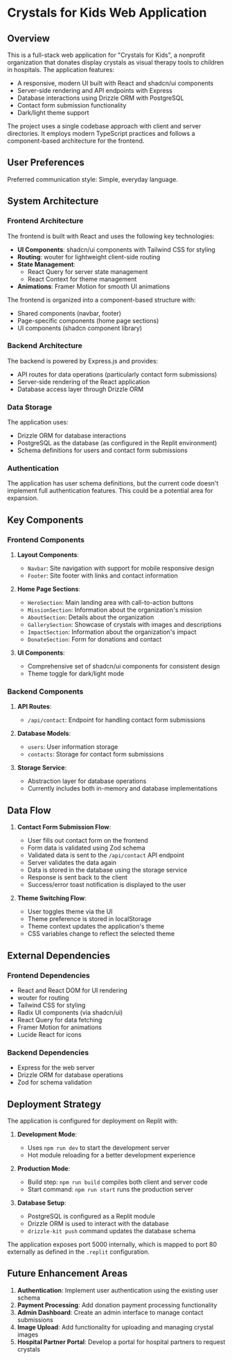 # Crystals for Kids Web Application

## Overview

This is a full-stack web application for "Crystals for Kids", a nonprofit organization that donates display crystals as visual therapy tools to children in hospitals. The application features:

- A responsive, modern UI built with React and shadcn/ui components
- Server-side rendering and API endpoints with Express
- Database interactions using Drizzle ORM with PostgreSQL
- Contact form submission functionality
- Dark/light theme support

The project uses a single codebase approach with client and server directories. It employs modern TypeScript practices and follows a component-based architecture for the frontend.

## User Preferences

Preferred communication style: Simple, everyday language.

## System Architecture

### Frontend Architecture

The frontend is built with React and uses the following key technologies:

- **UI Components**: shadcn/ui components with Tailwind CSS for styling
- **Routing**: wouter for lightweight client-side routing
- **State Management**: 
  - React Query for server state management 
  - React Context for theme management
- **Animations**: Framer Motion for smooth UI animations

The frontend is organized into a component-based structure with:
- Shared components (navbar, footer)
- Page-specific components (home page sections)
- UI components (shadcn component library)

### Backend Architecture

The backend is powered by Express.js and provides:

- API routes for data operations (particularly contact form submissions)
- Server-side rendering of the React application
- Database access layer through Drizzle ORM

### Data Storage

The application uses:
- Drizzle ORM for database interactions
- PostgreSQL as the database (as configured in the Replit environment)
- Schema definitions for users and contact form submissions

### Authentication

The application has user schema definitions, but the current code doesn't implement full authentication features. This could be a potential area for expansion.

## Key Components

### Frontend Components

1. **Layout Components**:
   - `Navbar`: Site navigation with support for mobile responsive design
   - `Footer`: Site footer with links and contact information

2. **Home Page Sections**:
   - `HeroSection`: Main landing area with call-to-action buttons
   - `MissionSection`: Information about the organization's mission
   - `AboutSection`: Details about the organization
   - `GallerySection`: Showcase of crystals with images and descriptions
   - `ImpactSection`: Information about the organization's impact
   - `DonateSection`: Form for donations and contact

3. **UI Components**:
   - Comprehensive set of shadcn/ui components for consistent design
   - Theme toggle for dark/light mode

### Backend Components

1. **API Routes**:
   - `/api/contact`: Endpoint for handling contact form submissions

2. **Database Models**:
   - `users`: User information storage
   - `contacts`: Storage for contact form submissions

3. **Storage Service**:
   - Abstraction layer for database operations
   - Currently includes both in-memory and database implementations

## Data Flow

1. **Contact Form Submission Flow**:
   - User fills out contact form on the frontend
   - Form data is validated using Zod schema
   - Validated data is sent to the `/api/contact` API endpoint 
   - Server validates the data again
   - Data is stored in the database using the storage service
   - Response is sent back to the client
   - Success/error toast notification is displayed to the user

2. **Theme Switching Flow**:
   - User toggles theme via the UI
   - Theme preference is stored in localStorage
   - Theme context updates the application's theme
   - CSS variables change to reflect the selected theme

## External Dependencies

### Frontend Dependencies
- React and React DOM for UI rendering
- wouter for routing
- Tailwind CSS for styling
- Radix UI components (via shadcn/ui)
- React Query for data fetching
- Framer Motion for animations
- Lucide React for icons

### Backend Dependencies
- Express for the web server
- Drizzle ORM for database operations
- Zod for schema validation

## Deployment Strategy

The application is configured for deployment on Replit with:

1. **Development Mode**:
   - Uses `npm run dev` to start the development server
   - Hot module reloading for a better development experience

2. **Production Mode**:
   - Build step: `npm run build` compiles both client and server code
   - Start command: `npm run start` runs the production server

3. **Database Setup**:
   - PostgreSQL is configured as a Replit module
   - Drizzle ORM is used to interact with the database
   - `drizzle-kit push` command updates the database schema

The application exposes port 5000 internally, which is mapped to port 80 externally as defined in the `.replit` configuration.

## Future Enhancement Areas

1. **Authentication**: Implement user authentication using the existing user schema
2. **Payment Processing**: Add donation payment processing functionality
3. **Admin Dashboard**: Create an admin interface to manage contact submissions
4. **Image Upload**: Add functionality for uploading and managing crystal images
5. **Hospital Partner Portal**: Develop a portal for hospital partners to request crystals